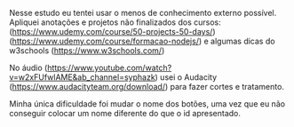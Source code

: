 Nesse estudo eu tentei usar o menos de conhecimento externo possível. Apliquei anotações e projetos não finalizados dos cursos: (https://www.udemy.com/course/50-projects-50-days/) (https://www.udemy.com/course/formacao-nodejs/) e algumas dicas do w3schools (https://www.w3schools.com/)

No áudio (https://www.youtube.com/watch?v=w2xFUfwlAME&ab_channel=syphazk) usei o Audacity (https://www.audacityteam.org/download/) para fazer cortes e tratamento.

Minha única dificuldade foi mudar o nome dos botões, uma vez que eu não conseguir colocar um nome diferente do que o id apresentado. 
